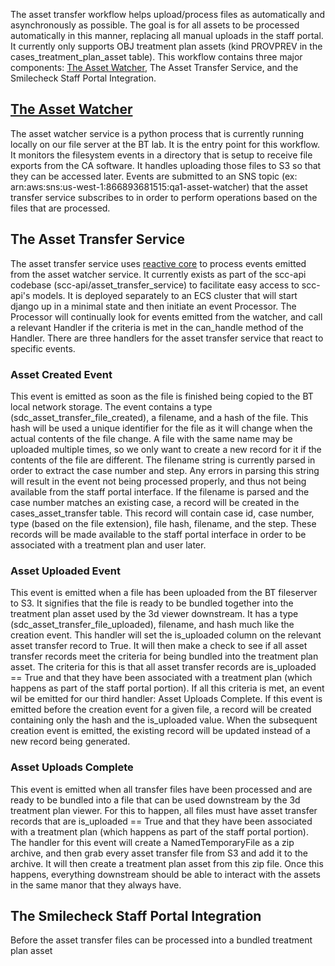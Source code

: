 The asset transfer workflow helps upload/process files as automatically and asynchronously as possible. The goal is for all assets to be processed automatically in this manner, replacing all manual uploads in the staff portal. It currently only supports OBJ treatment plan assets (kind PROVPREV in the cases_treatment_plan_asset table). This workflow contains three major components: [The Asset Watcher](https://github.com/CamelotVG/sdc-asset-watcher), The Asset Transfer Service, and the Smilecheck Staff Portal Integration.

## [The Asset Watcher](https://github.com/CamelotVG/sdc-asset-watcher)

The asset watcher service is a python process that is currently running locally on our file server at the BT lab. It is the entry point for this workflow. It monitors the filesystem events in a directory that is setup to receive file exports from the CA software. It handles uploading those files to S3 so that they can be accessed later. Events are submitted to an SNS topic (ex: arn:aws:sns:us-west-1:866893681515:qa1-asset-watcher) that the asset transfer service subscribes to in order to perform operations based on the files that are processed.

## The Asset Transfer Service

The asset transfer service uses [reactive core](https://github.com/CamelotVG/sdc-reactive-core) to process events emitted from the asset watcher service. It currently exists as part of the scc-api codebase (scc-api/asset_transfer_service) to facilitate easy access to scc-api's models. It is deployed separately to an ECS cluster that will start django up in a minimal state and then initiate an event Processor. The Processor will continually look for events emitted from the watcher, and call a relevant Handler if the criteria is met in the can_handle method of the Handler. There are three handlers for the asset transfer service that react to specific events.

### Asset Created Event

This event is emitted as soon as the file is finished being copied to the BT local network storage. The event contains a type (sdc_asset_transfer_file_created), a filename, and a hash of the file. This hash will be used a unique identifier for the file as it will change when the actual contents of the file change. A file with the same name may be uploaded multiple times, so we only want to create a new record for it if the contents of the file are different. The filename string is currently parsed in order to extract the case number and step. Any errors in parsing this string will result in the event not being processed properly, and thus not being available from the staff portal interface. If the filename is parsed and the case number matches an existing case, a record will be created in the cases_asset_transfer table. This record will contain case id, case number, type (based on the file extension), file hash, filename, and the step. These records will be made available to the staff portal interface in order to be associated with a treatment plan and user later.

### Asset Uploaded Event

This event is emitted when a file has been uploaded from the BT fileserver to S3. It signifies that the file is ready to be bundled together into the treatment plan asset used by the 3d viewer downstream. It has a type (sdc_asset_transfer_file_uploaded), filename, and hash much like the creation event. This handler will set the is_uploaded column on the relevant asset transfer record to True. It will then make a check to see if all asset transfer records meet the criteria for being bundled into the treatment plan asset. The criteria for this is that all asset transfer records are is_uploaded == True and that they have been associated with a treatment plan (which happens as part of the staff portal portion). If all this criteria is met, an event wil be emitted for our third handler: Asset Uploads Complete. If this event is emitted before the creation event for a given file, a record will be created containing only the hash and the is_uploaded value. When the subsequent creation event is emitted, the existing record will be updated instead of a new record being generated.

### Asset Uploads Complete

This event is emitted when all transfer files have been processed and are ready to be bundled into a file that can be used downstream by the 3d treatment plan viewer. For this to happen, all files must have asset transfer records  that are is_uploaded == True and that they have been associated with a treatment plan (which happens as part of the staff portal portion). The handler for this event will create a NamedTemporaryFile as a zip archive, and then grab every asset transfer file from S3 and add it to the archive. It will then create a treatment plan asset from this zip file. Once this happens, everything downstream should be able to interact with the assets in the same manor that they always have.

## The Smilecheck Staff Portal Integration

Before the asset transfer files can be processed into a bundled treatment plan asset